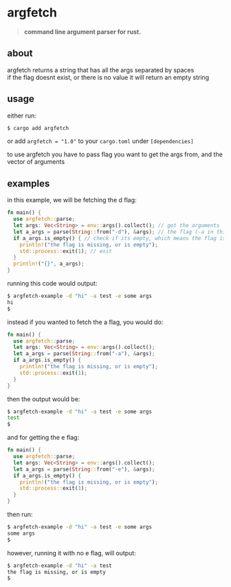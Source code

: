 # argfetch

> **command line argument parser for rust.**  

## about

argfetch returns a string that has all the args separated by spaces  
if the flag doesnt exist, or there is no value it will return an empty string

## usage

either run:
```bash
$ cargo add argfetch
```
or add `argfetch = "1.0"` to your `cargo.toml` under `[dependencies]`

to use argfetch you have to pass flag you want to get the args from, and the vector of arguments

## examples
in this example, we will be fetching the d flag:

```rust
fn main() {
  use argfetch::parse;
  let args: Vec<String> = env::args().collect(); // get the arguments
  let a_args = parse(String::from("-d"), &args); // the flag (-a in this example) has to be a string, and the args have to be passed as a reference
  if a_args.is_empty() { // check if its empty, which means the flag is missing, or has no value
    println!("the flag is missing, or is empty");
    std::process::exit(1); // exit
  }
  println!("{}", a_args);
}
```

running this code would output:

```bash
$ argfetch-example -d "hi" -a test -e some args
hi
$
```


instead if you wanted to fetch the a flag, you would do: 

```rust
fn main() {
  use argfetch::parse;
  let args: Vec<String> = env::args().collect();
  let a_args = parse(String::from("-a"), &args);
  if a_args.is_empty() {
    println!("the flag is missing, or is empty");
    std::process::exit(1);
  }
}
```

then the output would be:

```bash
$ argfetch-example -d "hi" -a test -e some args
test
$
```

and for getting the e flag:

```rust
fn main() {
  use argfetch::parse;
  let args: Vec<String> = env::args().collect();
  let a_args = parse(String::from("-e"), &args);
  if a_args.is_empty() {
    println!("the flag is missing, or is empty");
    std::process::exit(1);
  }
}
```

then run: 

```bash
$ argfetch-example -d "hi" -a test -e some args
some args
$
```

however, running it with no e flag, will output:

```bash
$ argfetch-example -d "hi" -a test
the flag is missing, or is empty
$
```
